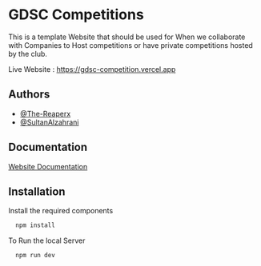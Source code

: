# GDSC Competitions

This is a template Website that should be used for When we collaborate with Companies to Host competitions or have private competitions hosted by the club.

Live Website : https://gdsc-competition.vercel.app

## Authors

- [@The-Reaperx](https://github.com/The-Reaperx)
- [@SultanAlzahrani](https://github.com/SultanAlzahrani)

## Documentation

[Website Documentation](https://drive.google.com/file/d/1eKGZ1atHDL2QKrqYHcVFtdqI_8En4tEh/view?usp=sharing)

## Installation

Install the required components

```bash
  npm install
```

To Run the local Server

```bash
  npm run dev
```
